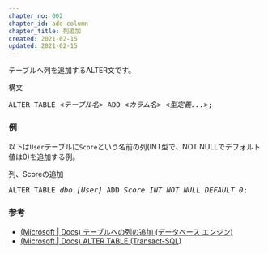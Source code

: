 ```yaml
---
chapter_no: 002
chapter_id: add-column
chapter_title: 列追加
created: 2021-02-15
updated: 2021-02-15
---
```

テーブルへ列を追加するALTER文です。

<div class="code-box-syntax">
<div class="title">構文</div>
<pre>
ALTER TABLE <em>&lt;テーブル名&gt;</em> ADD <em>&lt;カラム名&gt;</em> <em>&lt;型定義...&gt;</em>;
</pre>
</div>

### 例
以下は`User`テーブルに`Score`という名前の列(INT型で、NOT NULLでデフォルト値は0)を追加する例。
<div class="code-box">
<div class="title">列、Scoreの追加</div>
<pre>
ALTER TABLE <em>dbo.[User]</em> ADD <em>Score</em> <em>INT NOT NULL DEFAULT 0</em>;
</pre>
</div>

### 参考
- [(Microsoft \| Docs) テーブルへの列の追加 (データベース エンジン)](https://docs.microsoft.com/ja-jp/sql/relational-databases/tables/add-columns-to-a-table-database-engine?view=sql-server-ver15)
- [(Microsoft \| Docs) ALTER TABLE (Transact-SQL)](https://docs.microsoft.com/ja-jp/sql/t-sql/statements/alter-table-transact-sql?view=sql-server-ver15)